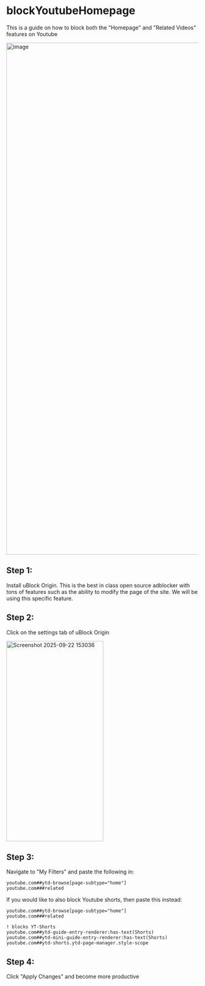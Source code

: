 # blockYoutubeHomepage
This is a guide on how to block both the "Homepage" and "Related Videos" features on Youtube

<img width="2557" height="1339" alt="image" src="https://github.com/user-attachments/assets/a9ada1cc-7122-4fa1-8201-2fc60db9fe3e" />

## Step 1:
Install uBlock Origin. This is the best in class open source adblocker with tons of features such as the ability to modify the page of the site. We will be using this specific feature.

## Step 2:
Click on the settings tab of uBlock Origin

<img width="254" height="524" alt="Screenshot 2025-09-22 153036" src="https://github.com/user-attachments/assets/82db1ec2-bcb3-4755-8ad4-4854f238062e" />


## Step 3:
Navigate to "My Filters" and paste the following in:
```
youtube.com##ytd-browse[page-subtype="home"]
youtube.com###related
```
If you would like to also block Youtube shorts, then paste this instead:
```
youtube.com##ytd-browse[page-subtype="home"]
youtube.com###related

! blocks YT-Shorts
youtube.com##ytd-guide-entry-renderer:has-text(Shorts)
youtube.com##ytd-mini-guide-entry-renderer:has-text(Shorts)
youtube.com##ytd-shorts.ytd-page-manager.style-scope
```
## Step 4: 
Click "Apply Changes" and become more productive
